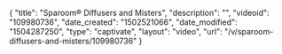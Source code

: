{
    "title": "Sparoom&reg; Diffusers and Misters",
    "description": "",
    "videoid": "109980736",
    "date_created": "1502521066",
    "date_modified": "1504287250",
    "type": "captivate",
    "layout": "video",
    "url": "\/v\/sparoom-diffusers-and-misters\/109980736"
}